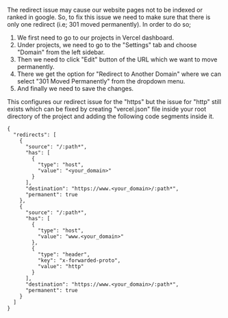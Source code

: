 The redirect issue may cause our website pages not to be indexed or ranked in google. So, to fix this issue we need to make sure that there is only one redirect (i.e; 301 moved permanently). In order to do so; 
1. We first need to go to our projects in Vercel dashboard. 
2. Under projects, we need to go to the "Settings" tab and choose "Domain" from the left sidebar. 
3. Then we need to click "Edit" button of the URL which we want to move permanently. 
4. There we get the option for "Redirect to Another Domain" where we can select "301 Moved Permanently" from the dropdown menu. 
5. And finally we need to save the changes.

This configures our redirect issue for the "https" but the issue for "http" still exists which can be fixed by creating "vercel.json" file inside your root directory of the project and adding the following code segments inside it.
```
{
  "redirects": [
    {
      "source": "/:path*",
      "has": [
        {
          "type": "host",
          "value": "<your_domain>"
        }
      ],
      "destination": "https://www.<your_domain>/:path*",
      "permanent": true
    },
    {
      "source": "/:path*",
      "has": [
        {
          "type": "host",
          "value": "www.<your_domain>"
        },
        {
          "type": "header",
          "key": "x-forwarded-proto",
          "value": "http"
        }
      ],
      "destination": "https://www.<your_domain>/:path*",
      "permanent": true
    }
  ]
}
```